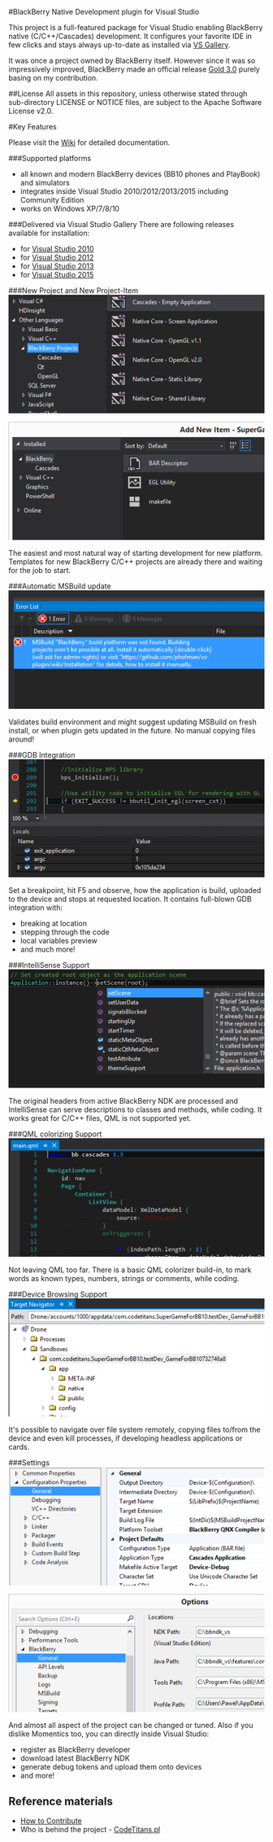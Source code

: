#BlackBerry Native Development plugin for Visual Studio

This project is a full-featured package for Visual Studio enabling BlackBerry native (C/C++/Cascades) development. It configures your favorite IDE in few clicks and stays always up-to-date as installed via [VS Gallery](https://visualstudiogallery.msdn.microsoft.com/site/search?query=blackberry%20qnx&f%5B0%5D.Value=blackberry%20qnx&f%5B0%5D.Type=SearchText&ac=4).

It was once a project owned by BlackBerry itself. However since it was so impressively improved, BlackBerry made an official release [Gold 3.0](http://devblog.blackberry.com/2015/03/more-gold-blackberry-native-plug-in-for-microsoft-visual-studio/) purely basing on my contribution.

##License
All assets in this repository, unless otherwise stated through sub-directory LICENSE or NOTICE files, are subject to the Apache Software License v2.0.

#Key Features

Please visit the [Wiki](https://github.com/phofman/vs-plugin/wiki) for detailed documentation.

###Supported platforms
 * all known and modern BlackBerry devices (BB10 phones and PlayBook) and simulators
 * integrates inside Visual Studio 2010/2012/2013/2015 including Community Edition
 * works on Windows XP/7/8/10

###Delivered via Visual Studio Gallery
There are following releases available for installation:
* for [Visual Studio 2010](https://visualstudiogallery.msdn.microsoft.com/91f71ea5-32eb-41f0-8229-cba59c1bfdca)
* for [Visual Studio 2012](https://visualstudiogallery.msdn.microsoft.com/de47fd53-e7ae-4bd6-a59a-73a6bf8efae3)
* for [Visual Studio 2013](https://visualstudiogallery.msdn.microsoft.com/9a03ae7e-b786-41a7-a63b-dc0d9fe818d2)
* for [Visual Studio 2015](https://visualstudiogallery.msdn.microsoft.com/2b21e9d1-a54b-4d58-878f-2d53604e85b1)

###New Project and New Project-Item
![New Project](/media/info/feature-new-project.png)

![New Project Item](/media/info/feature-new-project-item.png)

The easiest and most natural way of starting development for new platform. Templates for new BlackBerry C/C++ projects are already there and waiting for the job to start.


###Automatic MSBuild update
![Auto MSBuild update](/media/info/feature-auto-msbuild.png)

Validates build environment and might suggest updating MSBuild on fresh install, or when plugin gets updated in the future. No manual copying files around!

###GDB Integration
![GDB](/media/info/feature-gdb.png)

Set a breakpoint, hit F5 and observe, how the application is build, uploaded to the device and stops at requested location. It contains full-blown GDB integration with:
 * breaking at location
 * stepping through the code
 * local variables preview
 * and much more!

###IntelliSense Support
![IntelliSense](/media/info/feature-intellisense.png)

The original headers from active BlackBerry NDK are processed and IntelliSense can serve descriptions to classes and methods, while coding. It works great for C/C++ files, QML is not supported yet.

###QML colorizing Support
![QML Colorizer](/media/info/feature-qml.png)

Not leaving QML too far. There is a basic QML colorizer build-in, to mark words as known types, numbers, strings or comments, while coding.

###Device Browsing Support
![Target Navigator](/media/info/feature-target-navigator.png)

It's possible to navigate over file system remotely, copying files to/from the device and even kill processes, if developing headless applications or cards.

###Settings
![Project Options](/media/info/feature-project-settings.png)

![Global Options](/media/info/feature-options.png)

And almost all aspect of the project can be changed or tuned. Also if you dislike Momentics too, you can directly inside Visual Studio:
 * register as BlackBerry developer
 * download latest BlackBerry NDK
 * generate debug tokens and upload them onto devices
 * and more!

## Reference materials
* [How to Contribute](https://github.com/phofman/vs-plugin/wiki/Contribution)
* Who is behind the project - [CodeTitans.pl](http://www.codetitans.pl)
